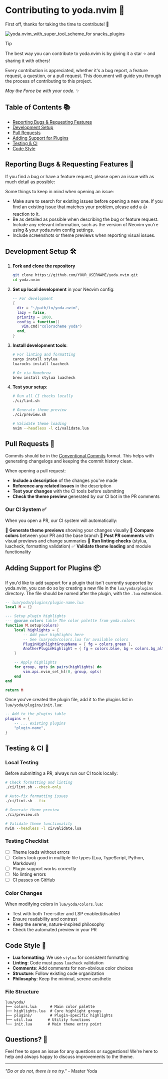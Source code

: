 # Contributing to yoda.nvim 🌿

First off, thanks for taking the time to contribute! 🎉

![yoda.nvim_with_super_tool_scheme_for snacks_plugins](media/preview2.png)

> [!TIP]
> The best way you can contribute to yoda.nvim is by giving it a star ⭐️ and sharing it with others!

Every contribution is appreciated, whether it's a bug report, a feature request, a question, or a pull request. This document will guide you through the process of contributing to this project.

*May the Force be with your code.* ✨

## Table of Contents 📚

- [Reporting Bugs & Requesting Features](#reporting-bugs--requesting-features-)
- [Development Setup](#development-setup-)
- [Pull Requests](#pull-requests-)
- [Adding Support for Plugins](#adding-support-for-plugins-)
- [Testing & CI](#testing--ci-)
- [Code Style](#code-style-)

## Reporting Bugs & Requesting Features 🐛

If you find a bug or have a feature request, please open an issue with as much detail as possible:

Some things to keep in mind when opening an issue:

- Make sure to search for existing issues before opening a new one. If you find an existing issue that matches your problem, please add a 👍 reaction to it.
- Be as detailed as possible when describing the bug or feature request. Include any relevant information, such as the version of Neovim you're using & your yoda.nvim config settings.
- Include screenshots or theme previews when reporting visual issues.

## Development Setup 🛠️

1. **Fork and clone the repository**
   ```bash
   git clone https://github.com/YOUR_USERNAME/yoda.nvim.git
   cd yoda.nvim
   ```

2. **Set up local development** in your Neovim config:
   ```lua
   -- For development
   {
     dir = "~/path/to/yoda.nvim",
     lazy = false,
     priority = 1000,
     config = function()
       vim.cmd("colorscheme yoda")
     end,
   }
   ```

3. **Install development tools**:
   ```bash
   # For linting and formatting
   cargo install stylua
   luarocks install luacheck
   
   # Or via Homebrew
   brew install stylua luacheck
   ```

4. **Test your setup**:
   ```bash
   # Run all CI checks locally
   ./ci/lint.sh
   
   # Generate theme preview
   ./ci/preview.sh
   
   # Validate theme loading
   nvim --headless -l ci/validate.lua
   ```

## Pull Requests 🚀

Commits should be in the [Conventional Commits](https://www.conventionalcommits.org/en/v1.0.0/) format. This helps with generating changelogs and keeping the commit history clean.

When opening a pull request:

- **Include a description** of the changes you've made
- **Reference any related issues** in the description
- **Test your changes** with the CI tools before submitting
- **Check the theme preview** generated by our CI bot in the PR comments

### Our CI System ✅

When you open a PR, our CI system will automatically:

🎨 **Generate theme previews** showing your changes visually
🔄 **Compare colors** between your PR and the base branch
💬 **Post PR comments** with visual previews and change summaries
🧹 **Run linting checks** (stylua, luacheck, formatting validation)
✅ **Validate theme loading** and module functionality

## Adding Support for Plugins 📦

If you'd like to add support for a plugin that isn't currently supported by yoda.nvim, you can do so by creating a new file in the `lua/yoda/plugins` directory. The file should be named after the plugin, with the `.lua` extension.

```lua
-- lua/yoda/plugins/plugin-name.lua
local M = {}

--- Setup plugin highlights
--- @param colors table The color palette from yoda.colors
function M.setup(colors)
    local highlights = {
        -- Add your highlights here
        -- See lua/yoda/colors.lua for available colors
        PluginHighlightGroupName = { fg = colors.green },
        AnotherPluginHighlight = { fg = colors.blue, bg = colors.bg_alt },
    }

    -- Apply highlights
    for group, opts in pairs(highlights) do
        vim.api.nvim_set_hl(0, group, opts)
    end
end

return M
```

Once you've created the plugin file, add it to the plugins list in `lua/yoda/plugins/init.lua`:

```lua
-- Add to the plugins table
plugins = {
    -- ... existing plugins
    "plugin-name",
}
```

## Testing & CI 🔧

### Local Testing

Before submitting a PR, always run our CI tools locally:

```bash
# Check formatting and linting
./ci/lint.sh --check-only

# Auto-fix formatting issues
./ci/lint.sh --fix

# Generate theme preview
./ci/preview.sh

# Validate theme functionality  
nvim --headless -l ci/validate.lua
```

### Testing Checklist

- [ ] Theme loads without errors
- [ ] Colors look good in multiple file types (Lua, TypeScript, Python, Markdown)
- [ ] Plugin support works correctly
- [ ] No linting errors
- [ ] CI passes on GitHub

### Color Changes

When modifying colors in `lua/yoda/colors.lua`:

- Test with both Tree-sitter and LSP enabled/disabled
- Ensure readability and contrast
- Keep the serene, nature-inspired philosophy
- Check the automated preview in your PR

## Code Style 📝

- **Lua formatting**: We use `stylua` for consistent formatting
- **Linting**: Code must pass `luacheck` validation
- **Comments**: Add comments for non-obvious color choices
- **Structure**: Follow existing code organization
- **Philosophy**: Keep the minimal, serene aesthetic

### File Structure

```
lua/yoda/
├── colors.lua      # Main color palette
├── highlights.lua  # Core highlight groups
├── plugins/        # Plugin-specific highlights
├── util.lua       # Utility functions
└── init.lua       # Main theme entry point
```

## Questions? 💬

Feel free to open an issue for any questions or suggestions! We're here to help and always happy to discuss improvements to the theme.

---

*"Do or do not, there is no try."* - Master Yoda